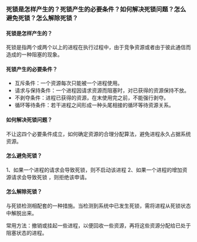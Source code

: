 ### 死锁是怎样产生的？死锁产生的必要条件？如何解决死锁问题？怎么避免死锁？怎么解除死锁？

#### 死锁是怎样产生的？

死锁是指两个或两个以上的进程在执行过程中，由于竞争资源或者由于彼此通信而造成的一种阻塞的现象。

#### 死锁产生的必要条件？

- 互斥条件：一个资源每次只能被一个进程使用。
- 请求与保持条件：一个进程因请求资源而阻塞时，对已获得的资源保持不放。
- 不剥夺条件：进程已获得的资源，在末使用完之前，不能强行剥夺。
- 循环等待条件：若干进程之间形成一种头尾相接的循环等待资源关系。

#### 如何解决死锁问题？

不让这四个必要条件成立，如何确定资源的合理分配算法，避免进程永久占据系统资源。

#### 怎么避免死锁？

  1、如果一个进程的请求会导致死锁，则不启动该进程
  2、如果一个进程的增加资源请求会导致死锁 ，则拒绝该申请。

#### 怎么解除死锁？

与死锁检测相配套的一种措施。当检测到系统中已发生死锁，需将进程从死锁状态中解脱出来。

常用方法：撤销或挂起一些进程，以便回收一些资源，再将这些资源分配给已处于阻塞状态的进程。